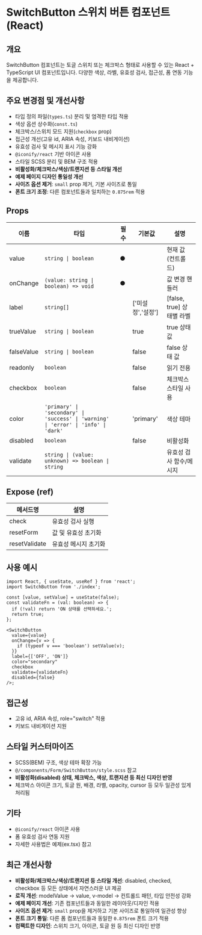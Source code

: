 # SwitchButton 스위치 버튼 컴포넌트 (React)

## 개요

SwitchButton 컴포넌트는 토글 스위치 또는 체크박스 형태로 사용할 수 있는 React + TypeScript UI 컴포넌트입니다. 다양한 색상, 라벨, 유효성 검사, 접근성, 폼 연동 기능을 제공합니다.

## 주요 변경점 및 개선사항

- 타입 정의 파일(`types.ts`) 분리 및 엄격한 타입 적용
- 색상 옵션 상수화(`const.ts`)
- 체크박스/스위치 모드 지원(`checkbox` prop)
- 접근성 개선(고유 id, ARIA 속성, 키보드 내비게이션)
- 유효성 검사 및 메시지 표시 기능 강화
- `@iconify/react` 기반 아이콘 사용
- 스타일 SCSS 분리 및 BEM 구조 적용
- **비활성화/체크박스/색상/트랜지션 등 스타일 개선**
- **예제 페이지 디자인 통일성 개선**
- **사이즈 옵션 제거**: `small` prop 제거, 기본 사이즈로 통일
- **폰트 크기 조정**: 다른 컴포넌트들과 일치하는 `0.875rem` 적용

## Props

| 이름       | 타입                                                                                | 필수 | 기본값            | 설명                      |
| ---------- | ----------------------------------------------------------------------------------- | ---- | ----------------- | ------------------------- |
| value      | `string \| boolean`                                                                 | ●    |                   | 현재 값 (컨트롤드)        |
| onChange   | `(value: string \| boolean) => void`                                                | ●    |                   | 값 변경 핸들러            |
| label      | `string[]`                                                                          |      | ['미설정','설정'] | [false, true] 상태별 라벨 |
| trueValue  | `string \| boolean`                                                                 |      | true              | true 상태 값              |
| falseValue | `string \| boolean`                                                                 |      | false             | false 상태 값             |
| readonly   | `boolean`                                                                           |      | false             | 읽기 전용                 |
| checkbox   | `boolean`                                                                           |      | false             | 체크박스 스타일 사용      |
| color      | `'primary' \| 'secondary' \| 'success' \| 'warning' \| 'error' \| 'info' \| 'dark'` |      | 'primary'         | 색상 테마                 |
| disabled   | `boolean`                                                                           |      | false             | 비활성화                  |
| validate   | `string \| (value: unknown) => boolean \| string`                                   |      |                   | 유효성 검사 함수/메시지   |

## Expose (ref)

| 메서드명      | 설명                 |
| ------------- | -------------------- |
| check         | 유효성 검사 실행     |
| resetForm     | 값 및 유효성 초기화  |
| resetValidate | 유효성 메시지 초기화 |

## 사용 예시

```tsx
import React, { useState, useRef } from 'react';
import SwitchButton from './index';

const [value, setValue] = useState(false);
const validateFn = (val: boolean) => {
  if (!val) return 'ON 상태를 선택하세요.';
  return true;
};

<SwitchButton
  value={value}
  onChange={v => {
    if (typeof v === 'boolean') setValue(v);
  }}
  label={['OFF', 'ON']}
  color="secondary"
  checkbox
  validate={validateFn}
  disabled={false}
/>;
```

## 접근성

- 고유 id, ARIA 속성, role="switch" 적용
- 키보드 내비게이션 지원

## 스타일 커스터마이즈

- SCSS(BEM) 구조, 색상 테마 확장 가능
- `@/components/Form/SwitchButton/style.scss` 참고
- **비활성화(disabled) 상태, 체크박스, 색상, 트랜지션 등 최신 디자인 반영**
- 체크박스 아이콘 크기, 토글 원, 배경, 라벨, opacity, cursor 등 모두 일관성 있게 처리됨

## 기타

- `@iconify/react` 아이콘 사용
- 폼 유효성 검사 연동 지원
- 자세한 사용법은 예제(ex.tsx) 참고

## 최근 개선사항

- **비활성화/체크박스/색상/트랜지션 등 스타일 개선**: disabled, checked, checkbox 등 모든 상태에서 자연스러운 UI 제공
- **로직 개선**: modelValue → value, v-model → 컨트롤드 패턴, 타입 안전성 강화
- **예제 페이지 개선**: 기존 컴포넌트들과 동일한 레이아웃/디자인 적용
- **사이즈 옵션 제거**: `small` prop을 제거하고 기본 사이즈로 통일하여 일관성 향상
- **폰트 크기 통일**: 다른 폼 컴포넌트들과 동일한 `0.875rem` 폰트 크기 적용
- **컴팩트한 디자인**: 스위치 크기, 아이콘, 토글 원 등 최신 디자인 반영
